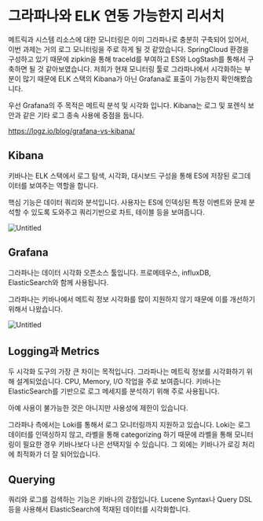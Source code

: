 # 그라파나와 ELK 연동 가능한지 리서치

메트릭과 시스템 리소스에 대한 모니터링은 이미 그라파나로 충분히 구축되어 있어서, 이번 과제는 거의 로그 모니터링을 주로 하게 될 것 같았습니다. SpringCloud 환경을 구성하고 있기 때문에 zipkin을 통해 traceId를 부여하고 ES와 LogStash를 통해서 구축하면 될 것 같아보였습니다. 저희가 현재 모니터링 툴로 그라파나에서 시각화하는 부분이 많기 때문에 ELK 스택의 Kibana가 아닌 Grafana로 표출이 가능한지 확인해봤습니다.

우선 Grafana의 주 목적은 메트릭 분석 및 시각화 입니다. Kibana는 로그 및 포렌식 보안과 같은 기타 로그 종속 사용에 중점을 둡니다.

https://logz.io/blog/grafana-vs-kibana/

## Kibana

키바나는 ELK 스택에서 로그 탐색, 시각화, 대시보드 구성을 통해 ES에 저장된 로그데이터를 보여주는 역할을 합니다.

핵심 기능은 데이터 쿼리와 분석입니다. 사용자는 ES에 인덱싱된 특정 이벤트와 문제 분석할 수 있도록 도와주고 쿼리기반으로 차트, 테이블 등을 보여줍니다.

![Untitled](https://s3-us-west-2.amazonaws.com/secure.notion-static.com/3d325be8-bce2-42ae-87a1-afefec9120c8/Untitled.png)

## Grafana

그라파나는 데이터 시각화 오픈소스 툴입니다. 프로메테우스, influxDB, ElasticSearch와 함께 사용됩니다.

그라파나는 키바나에서 메트릭 정보 시각화를 많이 지원하지 않기 때문에 이를 개선하기 위해서 나왔습니다.

![Untitled](https://s3-us-west-2.amazonaws.com/secure.notion-static.com/0ebb1763-7f57-47df-974e-781ee99bc7f5/Untitled.png)

## Logging과 Metrics

두 시각화 도구의 가장 큰 차이는 목적입니다. 그라파나는 메트릭 정보를 시각화하기 위해 설계되었습니다. CPU, Memory, I/O 작업을 주로 보여줍니다. 키바나는 ElasticSearch를 기반으로 로그 메세지를 분석하기 위해 주로 사용됩니다.

아예 사용이 불가능한 것은 아니지만 사용성에 제한이 있습니다.

그라파나 측에서는 Loki를 통해서 로그 모니터링까지 지원하고 있습니다. Loki는 로그 데이터를 인덱싱하지 않고, 라벨을 통해 categorizing 하기 때문에 라벨을 통해 모니터링이 필요한 경우 키바나보다 나은 선택지일 수 있습니다. 그 외에는 키바나가 로깅 처리에 최적화가 더 잘 되어있습니다.

## Querying

쿼리와 로그를 검색하는 기능은 키바나의 강점입니다. Lucene Syntax나 Query DSL 등을 사용해서 ElasticSearch에 적재된 데이터를 시각화합니다.